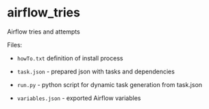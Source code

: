 # airflow_tries
Airflow tries and attempts

Files:

- `howTo.txt` definition of install process

- `task.json` - prepared json with tasks and dependencies

- `run.py` - python script for dynamic task generation from task.json

- `variables.json` - exported Airflow variables
